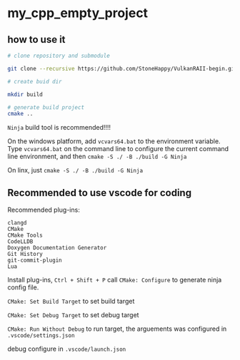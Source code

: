 # my_cpp_empty_project

## how to use it
```bash
# clone repository and submodule

git clone --recursive https://github.com/StoneHappy/VulkanRAII-begin.git

# create buid dir

mkdir build

# generate build project
cmake ..
```

``Ninja`` build tool is recommended!!!!

On the windows platform, add ``vcvars64.bat`` to the environment variable. Type ``vcvars64.bat`` on the command line to configure the current command line environment, and then 
``cmake -S ./ -B ./build -G Ninja``

On linx, just ``cmake -S ./ -B ./build -G Ninja``

## Recommended to use vscode for coding
Recommended plug-ins:
```
clangd
CMake
CMake Tools
CodeLLDB
Doxygen Documentation Generator 
Git History
git-commit-plugin 
Lua
```

Install plug-ins, ``Ctrl + Shift + P`` call ``CMake: Configure`` to generate ninja config file.

``CMake: Set Build Target`` to set build target

``CMake: Set Debug Target`` to set debug target

``CMake: Run Without Debug`` to run target, the arguements was configured in ``.vscode/settings.json``

debug configure in ``.vscode/launch.json``